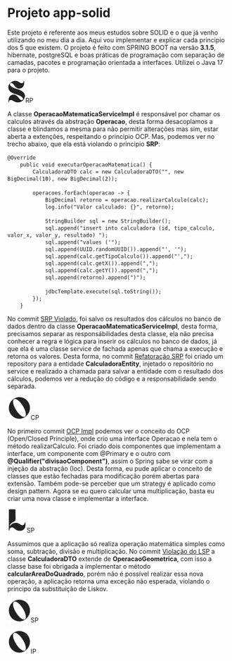 # Projeto app-solid
Este projeto é referente aos meus estudos sobre SOLID e o que já venho utilizando no meu dia a dia. Aqui vou implementar e explicar cada principio dos 5 que existem.
O projeto é feito com SPRING BOOT na versão **3.1.5**, hibernate, postgreSQL e boas práticas de programação com separação de camadas, pacotes e programação orientada a interfaces.
Utilizei o Java 17 para o projeto.

![S](https://github.com/guigomes91/app-solid/blob/master/src/main/resources/static/assets/S_BG.png)RP

A classe **OperacaoMatematicaServiceImpl** é responsável por chamar os calculos através da abstração **Operacao**, desta forma desacoplamos a classe e blindamos a mesma 
para não permitir alterações mas sim, estar aberta a extenções, respeitando o principio OCP. Mas, podemos ver no trecho abaixo, que ela está violando o principio **SRP**:

```
@Override
	public void executarOperacaoMatematica() {
		CalculadoraDTO calc = new CalculadoraDTO("", new BigDecimal(10), new BigDecimal(2));
		
		operacoes.forEach(operacao -> {
			BigDecimal retorno = operacao.realizarCalculo(calc);
			log.info("Valor calculado: {}", retorno);
			
			StringBuilder sql = new StringBuilder();
			sql.append("insert into calculadora (id, tipo_calculo, valor_x, valor_y, resultado) ");
			sql.append("values ('");
			sql.append(UUID.randomUUID()).append("', '");
			sql.append(calc.getTipoCalculo()).append("',");
			sql.append(calc.getX()).append(",");
			sql.append(calc.getY()).append(",");
			sql.append(retorno).append(")");
			
			jdbcTemplate.execute(sql.toString());
		});
	}
```

No commit [SRP Violado](https://github.com/guigomes91/app-solid/commit/b915013f2ce0c2241a0f3c00b525afbd60cdbb98), foi salvo os resultados dos cálculos no banco de dados dentro da classe **OperacaoMatematicaServiceImpl**, desta forma, precisamos
separar as responsábilidades desta classe, ela não precisa conhecer a regra e lógica para inserir os cálculos no banco de dados, já que ela é uma classe service de fachada apenas que chama a execução e retorna os valores.
Desta forma, no commit [Refatoração SRP](https://github.com/guigomes91/app-solid/commit/cb8b1b5686479bb831b306cb47e290e6b8a54f60) foi criado um repository para a entidade **CalculadoraEntity**, injetado o repositório no service e realizado a chamada para salvar 
a entidade com o resultado dos cálculos, podemos ver a redução do código e a responsabilidade sendo separada.

![O](https://github.com/guigomes91/app-solid/blob/master/src/main/resources/static/assets/O_BG.png)CP

No primeiro commit [OCP Impl](https://github.com/guigomes91/app-solid/commit/865ea4fc5244968d8bec768f9139abf88d415339#diff-bb2848a183e7299ddae9d28f9c750c17468172083578132930a1f9f52a6a350f) podemos ver o conceito do OCP (Open/Closed Principle), onde crio uma interface Operacao e nela tem o método realizarCalculo.
Foi criado dois componentes que implementam a interface, um componente com @Primary e o outro com **@Qualifier("divisaoComponent")**, assim o Spring sabe se virar com a injeção da 
abstração (Ioc).
Desta forma, eu pude aplicar o conceito de classes que estão fechadas para modificação porém abertas para extensão. Também pode-se perceber que um strategy é aplicado
como design pattern. Agora se eu quero calcular uma multiplicação, basta eu criar uma nova classe e implementar a interface.

![L](https://github.com/guigomes91/app-solid/blob/master/src/main/resources/static/assets/L_BG.png)SP

Assumimos que a aplicação só realiza operação matemática simples como soma, subtração, divisão e multiplicação. No commit [Violação do LSP](https://github.com/guigomes91/app-solid/commit/ca09858bfcdd9577eeae97dd9e9ded220d835bd0) a classe **CalculadoraDTO** extende de 
**OperacaoGeometrica**, com isso a classe base foi obrigada a implementar o método **calcularAreaDoQuadrado**, porém não é possível realizar essa nova operação, a aplicação retorna uma exceção não esperada, violando o principo da substituição de Liskov.

![I](https://github.com/guigomes91/app-solid/blob/master/src/main/resources/static/assets/O_BG.png)SP

![D](https://github.com/guigomes91/app-solid/blob/master/src/main/resources/static/assets/O_BG.png)IP
